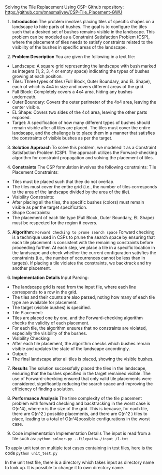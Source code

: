 Solving the Tile Replacement Using CSP:
Github repository: https://github.com/tmasmaliyev/CSP-Tile_Placement-GWU

1. **Introduction**
The problem involves placing tiles of specific shapes on a landscape to hide parts of bushes. The goal is to configure the tiles such that a desired set of bushes remains visible in the landscape. This problem can be modeled as a Constraint Satisfaction Problem (CSP), where the placement of tiles needs to satisfy constraints related to the visibility of the bushes in specific areas of the landscape.

2. **Problem Description**
You are given the following in a text file:
- Landscape: A square grid representing the landscape with bush marked as integers (1, 2, 3, 4 or empty space) indicating the types of bushes growing at each position.
- Tiles: Three types of tiles (Full Block, Outer Boundary, and EL Shape), each of which is 4x4 in size and covers different areas of the grid.
- Full Block: Completely covers a 4x4 area, hiding any bushes underneath.
- Outer Boundary: Covers the outer perimeter of the 4x4 area, leaving the center visible.
- EL Shape: Covers two sides of the 4x4 area, leaving the other parts exposed.
- Target: A specification of how many different types of bushes should remain visible after all tiles are placed.
The tiles must cover the entire landscape, and the challenge is to place them in a manner that satisfies the constraints of visible bushes as per the target.

3. **Solution Approach**
To solve this problem, we modeled it as a Constraint Satisfaction Problem (CSP). The approach utilizes the Forward-checking algorithm for constraint propagation and solving the placement of tiles.

4. **Constraints**
The CSP formulation involves the following constraints:
Tile Placement Constraints:
- Tiles must be placed such that they do not overlap.
- The tiles must cover the entire grid (i.e., the number of tiles corresponds to the area of the landscape divided by the area of the tile).
- Visibility Constraints:
- After placing all the tiles, the specific bushes (colors) must remain visible as per the target specification.
- Shape Constraints:
- The placement of each tile type (Full Block, Outer Boundary, EL Shape) must be respected for the region it covers.

5. **Algorithm**: `Forward Checking to prune search space`
Forward checking is a technique used in CSPs to prune the search space by ensuring that each tile placement is consistent with the remaining constraints before proceeding further.
At each step, we place a tile in a specific location in the landscape and check whether the current configuration satisfies the constraints (i.e., the number of occurrences cannot be less than in targets).
If placing a tile violates the constraints, we backtrack and try another placement.

7. **Implementation Details**
Input Parsing:
- The landscape grid is read from the input file, where each line corresponds to a row in the grid.
- The tiles and their counts are also parsed, noting how many of each tile type are available for placement.
- The target (visible bushes) is specified.
- Tile Placement:
- Tiles are placed one by one, and the Forward-checking algorithm checks the validity of each placement.
- For each tile, the algorithm ensures that no constraints are violated, especially the visibility of the bushes.
- Visibility Checking:
- After each tile placement, the algorithm checks which bushes remain visible and updates the state of the landscape accordingly.
- Output:
- The final landscape after all tiles is placed, showing the visible bushes.

7. **Results**
The solution successfully placed the tiles in the landscape, ensuring that the bushes specified in the target remained visible. The use of Forward-checking ensured that only valid tile placements were considered, significantly reducing the search space and improving the efficiency of finding a solution.

8. **Performance Analysis**
The time complexity of the tile placement problem with forward checking and backtracking in the worst case is O(n^4), where n is the size of the grid. This is because, for each tile, there are O(n^2 ) possible placements, and there are O(n^2 ) tiles to place, leading to a total of O(n^4)possible configurations in the worst case.

9. Code implementation
Implementation Details
The input is read from a file such as:
`python solver.py --filepath=./input /1.txt`

To apply unit test on multiple test cases containing in test files, here is the code
`python unit_test.py`

In the unit test file, there is a directory which takes input as directory name to look up. It is possible to change it to own directory name.
